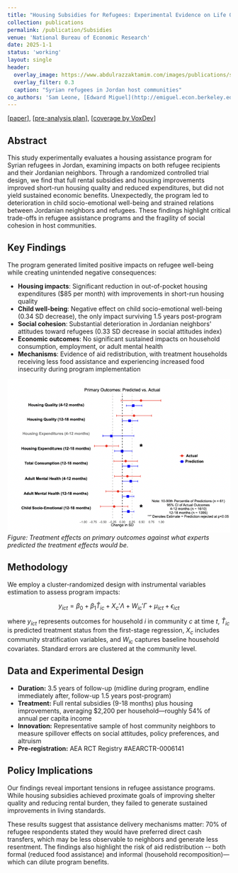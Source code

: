 ```yaml
---
title: "Housing Subsidies for Refugees: Experimental Evidence on Life Outcomes and Social Integration in Jordan"
collection: publications
permalink: /publication/Subsidies
venue: 'National Bureau of Economic Research'
date: 2025-1-1
status: 'working'
layout: single
header:
  overlay_image: https://www.abdulrazzaktamim.com/images/publications/subsidies-header.png
  overlay_filter: 0.3
  caption: "Syrian refugees in Jordan host communities"
co_authors: 'Sam Leone, [Edward Miguel](http://emiguel.econ.berkeley.edu/), [Bailey Palmer](https://baileypalmer.github.io/), [Sandra Rozo](https://www.sandrarozo.net/), [Emma Smith](https://sites.harvard.edu/emmasmith/), and [Sarah Stillman](https://cega.berkeley.edu/person/sarah-stillman/)'
---
```

[[paper](https://www.nber.org/papers/w33408?utm_campaign=ntwh)], [[pre-analysis plan](https://www.socialscienceregistry.org/trials/6141)], [[coverage by VoxDev](https://voxdev.org/topic/migration-urbanisation/refugee-housing-policy-learning-housing-subsidies-syrian-refugees)]




## Abstract

This study experimentally evaluates a housing assistance program for Syrian refugees in Jordan, examining impacts on both refugee recipients and their Jordanian neighbors. Through a randomized controlled trial design, we find that full rental subsidies and housing improvements improved short-run housing quality and reduced expenditures, but did not yield sustained economic benefits. Unexpectedly, the program led to deterioration in child socio-emotional well-being and strained relations between Jordanian neighbors and refugees. These findings highlight critical trade-offs in refugee assistance programs and the fragility of social cohesion in host communities.

## Key Findings

The program generated limited positive impacts on refugee well-being while creating unintended negative consequences:

- **Housing impacts**: Significant reduction in out-of-pocket housing expenditures ($85 per month) with improvements in short-run housing quality
- **Child well-being**: Negative effect on child socio-emotional well-being (0.34 SD decrease), the only impact surviving 1.5 years post-program
- **Social cohesion**: Substantial deterioration in Jordanian neighbors' attitudes toward refugees (0.33 SD decrease in social attitudes index)
- **Economic outcomes**: No significant sustained impacts on household consumption, employment, or adult mental health
- **Mechanisms**: Evidence of aid redistribution, with treatment households receiving less food assistance and experiencing increased food insecurity during program implementation


![Treatment Effect on Main Outcomes](/images/publications/subsidies-thumb.png)
*Figure: Treatment effects on primary outcomes against what experts predicted the treatment effects would be.*

## Methodology

We employ a cluster-randomized design with instrumental variables estimation to assess program impacts:

$$
y_{ict} = \beta_0 + \beta_1\widehat{T}_{ic} + X_c'\Lambda + W_{ic}'\Gamma + \mu_{ict} + \epsilon_{ict}
$$

where $y_{ict}$ represents outcomes for household $i$ in community $c$ at time $t$, $\widehat{T}_{ic}$ is predicted treatment status from the first-stage regression, $X_c$ includes community stratification variables, and $W_{ic}$ captures baseline household covariates. Standard errors are clustered at the community level.


## Data and Experimental Design

- **Duration:** 3.5 years of follow-up (midline during program, endline immediately after, follow-up 1.5 years post-program)
- **Treatment:** Full rental subsidies (9-18 months) plus housing improvements, averaging $2,200 per household—roughly 54% of annual per capita income
- **Innovation:** Representative sample of host community neighbors to measure spillover effects on social attitudes, policy preferences, and altruism
- **Pre-registration:** AEA RCT Registry #AEARCTR-0006141

## Policy Implications

Our findings reveal important tensions in refugee assistance programs. While housing subsidies achieved proximate goals of improving shelter quality and reducing rental burden, they failed to generate sustained improvements in living standards. 

These results suggest that assistance delivery mechanisms matter: 70% of refugee respondents stated they would have preferred direct cash transfers, which may be less observable to neighbors and generate less resentment. The findings also highlight the risk of aid redistribution -- both formal (reduced food assistance) and informal (household recomposition)—which can dilute program benefits.
